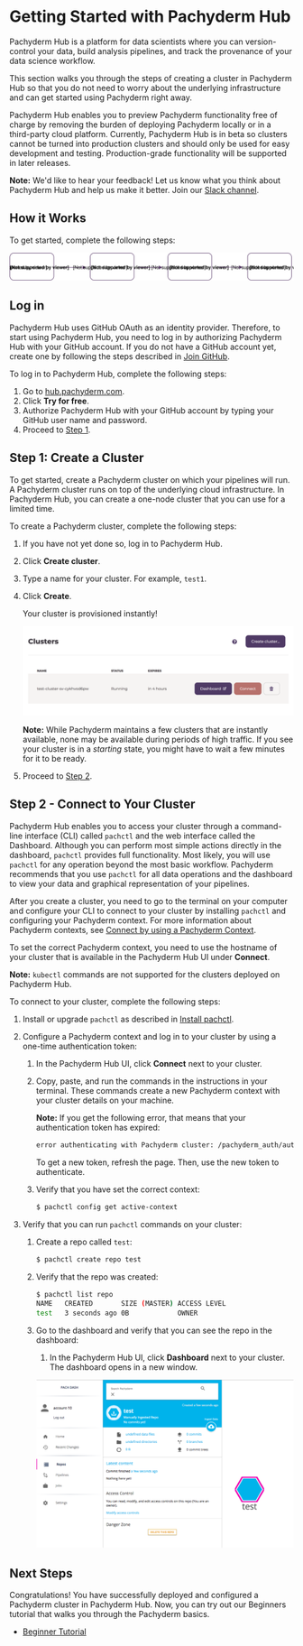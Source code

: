 # Getting Started with Pachyderm Hub

Pachyderm Hub is a platform for data scientists where you can
version-control your data, build analysis pipelines, and
track the provenance of your data science workflow.

This section walks you through
the steps of creating a cluster in Pachyderm Hub so that
you do not need to worry about the underlying infrastructure
and can get started using Pachyderm right away.

<!--Follow the steps below to configure your first Pachyderm pipeline or
watch the 2-minute [Getting Started Screencast](../tutorials/screencast-opencv.html).-->

Pachyderm Hub enables you to preview Pachyderm functionality
free of charge by removing the burden of deploying Pachyderm locally
or in a third-party cloud platform. Currently, Pachyderm Hub is in beta
so clusters cannot be turned into production clusters and should only
be used for easy development and testing. Production-grade functionality
will be supported in later releases.

**Note:** We'd like to hear your feedback! Let us know what you think
about Pachyderm Hub and help us make it better.
Join our [Slack channel](slack.pachyderm.io).

## How it Works

To get started, complete the following steps:

![Pachyderm Hub Steps](../images/d_pachub_steps.svg)

## Log in

Pachyderm Hub uses GitHub OAuth as an identity provider. Therefore,
to start using Pachyderm Hub, you need to log in by authorizing
Pachyderm Hub with your GitHub account. If you do not
have a GitHub account yet, create one by following the steps described
in [Join GitHub](https://github.com/join).

To log in to Pachyderm Hub, complete the following steps:

1. Go to [hub.pachyderm.com](https://hub.pachyderm.com).
1. Click **Try for free**.
1. Authorize Pachyderm Hub with your GitHub account by typing your
   GitHub user name and password.
1. Proceed to [Step 1](#step-1-create-a-cluster).

## Step 1: Create a Cluster

To get started, create a Pachyderm cluster on which your pipelines will run.
A Pachyderm cluster runs on top of the underlying cloud infrastructure.
In Pachyderm Hub, you can create a one-node cluster that you can use for
a limited time.

To create a Pachyderm cluster, complete the following steps:

1. If you have not yet done so, log in to Pachyderm Hub.
1. Click **Create cluster**.
1. Type a name for your cluster. For example, `test1`.
1. Click **Create**.

   Your cluster is provisioned instantly!

   ![Pachub cluster](../images/s_pachub_cluster.png)

   **Note:** While Pachyderm maintains a few clusters that are instantly
   available, none may be available during periods of high traffic. If
   you see your cluster is in a *starting* state, you might have to wait a few
   minutes for it to be ready.

1. Proceed to [Step 2](#step-2-connect-to-your-cluster).

## Step 2 - Connect to Your Cluster

Pachyderm Hub enables you to access your cluster through a command-line
interface (CLI) called `pachctl` and the web interface called the Dashboard.
Although you can perform most simple actions directly in the dashboard,
`pachctl` provides full functionality. Most likely, you will use
`pachctl` for any operation beyond the most basic workflow.
Pachyderm recommends that you use `pachctl` for all data operations and
the dashboard to view your data and graphical representation of your
pipelines.

After you create a cluster, you need to go to the terminal on your computer
and configure your CLI to connect to your cluster by installing `pachctl`
and configuring your Pachyderm context. For more information about
Pachyderm contexts, see [Connect by using a Pachyderm Context](https://docs.pachyderm.io/en/latest/deployment/connect-to-cluster.html#connect-by-using-a-pachyderm-context).

To set the correct Pachyderm context, you need to use the hostname
of your cluster that is available in the Pachyderm Hub UI under **Connect**.

**Note:** `kubectl` commands are not supported for the clusters deployed
on Pachyderm Hub.

To connect to your cluster, complete the following steps:

1. Install or upgrade `pachctl` as described in [Install pachctl](http://docs.pachyderm.com/en/latest/getting_started/local_installation.html#install-pachctl).

1. Configure a Pachyderm context and log in to your
   cluster by using a one-time authentication token:

   1. In the Pachyderm Hub UI, click **Connect** next to your cluster.
   1. Copy, paste, and run the commands in the instructions in your terminal.
      These commands create  a new Pachyderm context with your cluster
      details on your machine.

      **Note:** If you get the following error, that means that your authentication
      token has expired:

      ```bash
      error authenticating with Pachyderm cluster: /pachyderm_auth/auth-codes/ e14ccfafb35d4768f4a73b2dc9238b365492b88e98b76929d82ef0c6079e0027 not found
      ```

      To get a new token, refresh the page. Then, use
      the new token to authenticate.

   1. Verify that you have set the correct context:

      ```bash
      $ pachctl config get active-context
      ```

1. Verify that you can run `pachctl` commands on your cluster:

   1. Create a repo called `test`:

      ```bash
      $ pachctl create repo test
      ```

   1. Verify that the repo was created:

      ```bash
      $ pachctl list repo
      NAME   CREATED       SIZE (MASTER) ACCESS LEVEL
      test   3 seconds ago 0B            OWNER
      ```

   1. Go to the dashboard and verify that you can see the repo in the
      dashboard:

      1. In the Pachyderm Hub UI, click **Dashboard** next to your cluster.
      The dashboard opens in a new window.

      ![repo_ready](../images/s_pachub_ready.png)

## Next Steps

Congratulations! You have successfully deployed and configured a Pachyderm
cluster in Pachyderm Hub. Now, you can try out our Beginners tutorial that walks
you through the Pachyderm basics.

* [Beginner Tutorial](../getting_started/beginner_tutorial.html)
